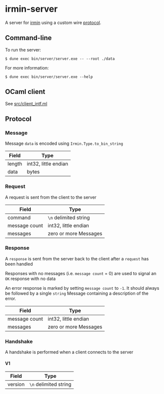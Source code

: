# irmin-server

A server for [irmin](https://github.com/mirage/irmin) using a custom wire [protocol](#protocol).

## Command-line

To run the server:

```shell
$ dune exec bin/server/server.exe -- --root ./data
```

For more information:

```shell
$ dune exec bin/server/server.exe --help
```

## OCaml client

See [src/client_intf.ml](https://github.com/zshipko/irmin-server/blob/master/src/client_intf.ml)

## Protocol

### Message

Message `data` is encoded using `Irmin.Type.to_bin_string`

| Field  | Type                 |
| ------ | -------------------- |
| length | int32, little endian |
| data   | bytes                |


### Request

A request is sent from the client to the server

| Field               | Type                        |
| ------------------- | --------------------------- |
| command             | `\n` delimited string       |
| message count       | int32, little endian        |
| messages            | zero or more Messages       |

### Response

A `response` is sent from the server back to the client after a `request` has been handled

Responses with no messages (i.e. `message count` = 0) are used to signal an `OK` response with no data

An error response is marked by setting `message count` to `-1`. It should always be followed
by a single `string` Message containing a description of the error.

| Field           | Type                   |
| --------------- | ---------------------- |
| message count   | int32, little endian   |
| messages        | zero or more Messages  |

### Handshake

A handshake is performed when a client connects to the server

#### V1
| Field   | Type                     |
| ------- | ------------------------ |
| version | `\n` delimited string    |

